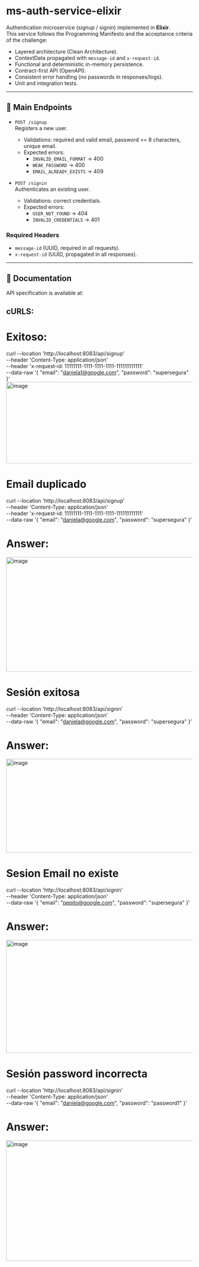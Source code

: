 # ms-auth-service-elixir

Authentication microservice (signup / signin) implemented in **Elixir**.  
This service follows the Programming Manifesto and the acceptance criteria of the challenge:

- Layered architecture (Clean Architecture).
- ContextData propagated with `message-id` and `x-request-id`.
- Functional and deterministic in-memory persistence.
- Contract-first API (OpenAPI).
- Consistent error handling (no passwords in responses/logs).
- Unit and integration tests.

---

## 🚀 Main Endpoints

- `POST /signup`  
  Registers a new user.  
  - Validations: required and valid email, password >= 8 characters, unique email.  
  - Expected errors:  
    - `INVALID_EMAIL_FORMAT` → 400  
    - `WEAK_PASSWORD` → 400  
    - `EMAIL_ALREADY_EXISTS` → 409  

- `POST /signin`  
  Authenticates an existing user.  
  - Validations: correct credentials.  
  - Expected errors:  
    - `USER_NOT_FOUND` → 404  
    - `INVALID_CREDENTIALS` → 401  

### Required Headers
- `message-id` (UUID, required in all requests).  
- `x-request-id` (UUID, propagated in all responses).  

---

## 📑 Documentation

API specification is available at:  


## cURLS:
# Exitoso: 
curl --location 'http://localhost:8083/api/signup' \
--header 'Content-Type: application/json' \
--header 'x-request-id: 11111111-1111-1111-1111-111111111111' \
--data-raw '{
    "email": "daniela1@google.com",
    "password": "supersegura"
}'
<img width="809" height="219" alt="image" src="https://github.com/user-attachments/assets/fe51aaec-d7bc-444a-8796-c3dcd980a52f" />

# Email duplicado

curl --location 'http://localhost:8083/api/signup' \
--header 'Content-Type: application/json' \
--header 'x-request-id: 11111111-1111-1111-1111-111111111111' \
--data-raw '{
    "email": "daniela@google.com",
    "password": "supersegura"
}'

# Answer:
<img width="802" height="308" alt="image" src="https://github.com/user-attachments/assets/163d5632-f341-4e7b-a17b-bf920eb656d7" />

# Sesión exitosa
curl --location 'http://localhost:8083/api/signin' \
--header 'Content-Type: application/json' \
--data-raw '{
    "email": "daniela@google.com",
    "password": "supersegura"
}'

# Answer: 
<img width="808" height="252" alt="image" src="https://github.com/user-attachments/assets/61b11799-eaa1-41ed-8b7d-34878b945aa2" />

# Sesion Email no existe
curl --location 'http://localhost:8083/api/signin' \
--header 'Content-Type: application/json' \
--data-raw '{
    "email": "pepito@google.com",
    "password": "supersegura"
}'

# Answer:
<img width="821" height="304" alt="image" src="https://github.com/user-attachments/assets/fcaee0a1-0d04-467d-956d-21a06db2c951" />

# Sesión password incorrecta
curl --location 'http://localhost:8083/api/signin' \
--header 'Content-Type: application/json' \
--data-raw '{
    "email": "daniela@google.com",
    "password": "password1"
}'

# Answer: 
<img width="809" height="324" alt="image" src="https://github.com/user-attachments/assets/711ed6fc-5cb5-4e0c-b784-0bac7452001e" />



